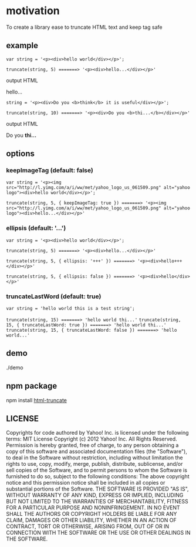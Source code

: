 # motivation
To create a library ease to truncate HTML text and keep tag safe

## example
`var string = '<p><div>hello world</div></p>';`

`truncate(string, 5) =======> '<p><div>hello...</div></p>'`

output HTML <p><div>hello...</div></p>

`string = '<p><div>Do you <b>think</b> it is useful</div></p>';`

`truncate(string, 10) =======> '<p><div>Do you <b>thi...</b></div></p>'`

output HTML <p><div>Do you <b>thi...</b></div></p>

## options
### keepImageTag (default: false)
`var string = '<p><img src="http://l.yimg.com/a/i/ww/met/yahoo_logo_us_061509.png" alt="yahoo logo"><div>hello world</div></p>';`

`truncate(string, 5, { keepImageTag: true }) =======> '<p><img src="http://l.yimg.com/a/i/ww/met/yahoo_logo_us_061509.png" alt="yahoo logo"><div>hello...</div></p>'`

### ellipsis (default: '...')
`var string = '<p><div>hello world</div></p>';`

`truncate(string, 5) =======> '<p><div>hello...</div></p>'`

`truncate(string, 5, { ellipsis: '+++' }) =======> '<p><div>hello+++</div></p>'`

`truncate(string, 5, { ellipsis: false }) =======> '<p><div>hello</div></p>'`

### truncateLastWord (default: true)
`var string = 'hello world this is a test string';`

`truncate(string, 15) =======> 'hello world thi...'`
`truncate(string, 15, { truncateLastWord: true }) =======> 'hello world thi...'`
`truncate(string, 15, { truncateLastWord: false }) =======> 'hello world...'`

## demo
./demo

## npm package
npm install [html-truncate][1]

[1]: http://search.npmjs.org/#/html-truncate

## LICENSE
Copyrights for code authored by Yahoo! Inc. is licensed under the following terms:
MIT License
Copyright (c) 2012 Yahoo! Inc. All Rights Reserved.
Permission is hereby granted, free of charge, to any person obtaining a copy of this software and associated documentation files (the "Software"), to deal in the Software without restriction, including without limitation the rights to use, copy, modify, merge, publish, distribute, sublicense, and/or sell copies of the Software, and to permit persons to whom the Software is furnished to do so, subject to the following conditions:
The above copyright notice and this permission notice shall be included in all copies or substantial portions of the Software.
THE SOFTWARE IS PROVIDED "AS IS", WITHOUT WARRANTY OF ANY KIND, EXPRESS OR IMPLIED, INCLUDING BUT NOT LIMITED TO THE WARRANTIES OF MERCHANTABILITY, FITNESS FOR A PARTICULAR PURPOSE AND NONINFRINGEMENT. IN NO EVENT SHALL THE AUTHORS OR COPYRIGHT HOLDERS BE LIABLE FOR ANY CLAIM, DAMAGES OR OTHER LIABILITY, WHETHER IN AN ACTION OF CONTRACT, TORT OR OTHERWISE, ARISING FROM, OUT OF OR IN CONNECTION WITH THE SOFTWARE OR THE USE OR OTHER DEALINGS IN THE SOFTWARE.
